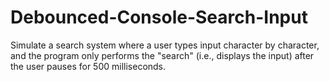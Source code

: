 # Debounced-Console-Search-Input
Simulate a search system where a user types input character by character, and the program only performs the "search" (i.e., displays the input) after the user pauses for 500 milliseconds.
